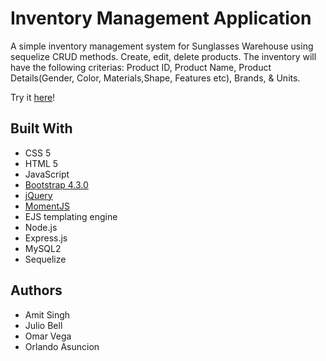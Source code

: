 # Inventory Management Application

A simple inventory management system for Sunglasses Warehouse using sequelize CRUD methods. Create, edit, delete products. The inventory will have the following criterias: Product ID, Product Name, Product Details(Gender, Color, Materials,Shape, Features etc), Brands, & Units.

Try it [here]()!

## Built With

- CSS 5
- HTML 5
- JavaScript
- [Bootstrap 4.3.0](https://getbootstrap.com/docs/4.3/getting-started/introduction/)
- [jQuery](http://jquery.com/)
- [MomentJS](https://momentjs.com/)
- EJS templating engine
- Node.js
- Express.js
- MySQL2
- Sequelize

## Authors

- Amit Singh
- Julio Bell
- Omar Vega
- Orlando Asuncion
